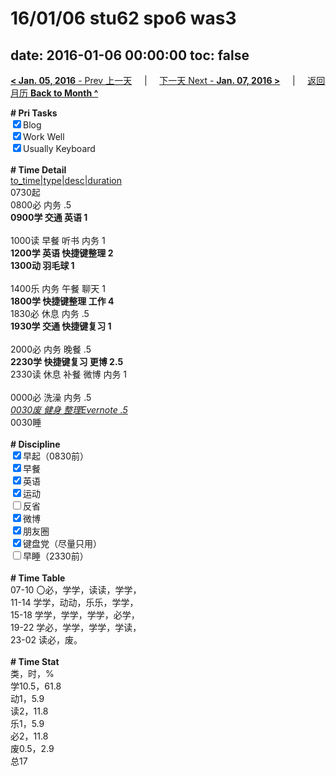 # 16/01/06 stu62 spo6 was3

date: 2016-01-06 00:00:00
toc: false
---
[**< Jan. 05, 2016** - Prev 上一天](/lifelogs/2016/01/d05.html) &nbsp; &nbsp; | &nbsp; &nbsp; [下一天 Next - **Jan. 07, 2016 >**](/lifelogs/2016/01/d07.html) &nbsp; &nbsp; |  &nbsp; &nbsp; [返回月历 **Back to Month ^**](/lifelogs/2016/01/index.html)
<br/><div><b># Pri Tasks</b></div><div><input checked="true" type="checkbox"/>Blog</div><div><input checked="true" type="checkbox"/>Work Well</div><div><input checked="true" type="checkbox"/>Usually Keyboard</div><div><br/></div><div><b># Time Detail</b></div><div><u>to_time|type|desc|duration</u></div><div>0730起</div><div>0800必 内务 .5</div><div><b>0900学 交通 英语 1</b></div><div><br/></div><div>1000读 早餐 听书 内务 1</div><div><b>1200学 英语 快捷键整理 2</b></div><div><b>1300动 羽毛球 1</b></div><div><br/></div><div>1400乐 内务 午餐 聊天 1</div><div><b>1800学 快捷键整理 工作 4</b></div><div>1830必 休息 内务 .5</div><div><b>1930学 交通 快捷键复习 1</b></div><div><br/></div><div>2000必 内务 晚餐 .5</div><div><b>2230学 快捷键复习 更博 2.5</b></div><div>2330读 休息 补餐 微博 内务 1</div><div><br/></div><div>0000必 洗澡 内务 .5</div><div><u><i>0030废 健身 整理Evernote .5</i></u></div><div>0030睡</div><div><br/></div><div><b># Discipline</b></div><div><input checked="true" type="checkbox"/>早起（0830前）</div><div><input checked="true" type="checkbox"/>早餐</div><div><input checked="true" type="checkbox"/>英语</div><div><input checked="true" type="checkbox"/>运动</div><div><input type="checkbox"/>反省</div><div><input checked="true" type="checkbox"/>微博</div><div><input checked="true" type="checkbox"/>朋友圈</div><div><input checked="true" type="checkbox"/>键盘党（尽量只用）</div><div><input type="checkbox"/>早睡（2330前）</div><div><br/></div><div><b># Time Table</b></div><div>07-10 〇必，学学，读读，学学，</div><div>11-14 学学，动动，乐乐，学学，</div><div>15-18 学学，学学，学学，必学，</div><div>19-22 学必，学学，学学，学读，</div><div>23-02 读必，废。</div><div><br/></div><div><b># Time Stat</b></div><div>类，时，%</div><div>学10.5，61.8</div><div>动1，5.9</div><div>读2，11.8</div><div>乐1，5.9</div><div>必2，11.8</div><div>废0.5，2.9</div><div>总17</div>
